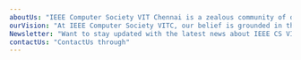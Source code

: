 ```yaml
---
aboutUs: "IEEE Computer Society VIT Chennai is a zealous community of diverse minds striving to Learn, Create (sometimes Break!), Develop, and Explore. Here we combine an infectious desire to grow together, and a stubborn persistence to keep going, with a healthy ambition for the next audacious challenge. Come join us on this journey!"
ourVision: "At IEEE Computer Society VITC, our belief is grounded in the principles of mutual learning and growth. We believe in empowering the community to innovate, develop, create, and to empower itself, which for us is, the greatest Return on Investment for a Technical Society. With a transcendent passion for Tech, and a solemn cognizance of people's struggles, we aspire to solve the great problems of today, and prepare together for a brighter tomorrow."
Newsletter: "Want to stay updated with the latest news about IEEE CS VITC? Enter your email address and allow notifications."
contactUs: "ContactUs through"
---
```

